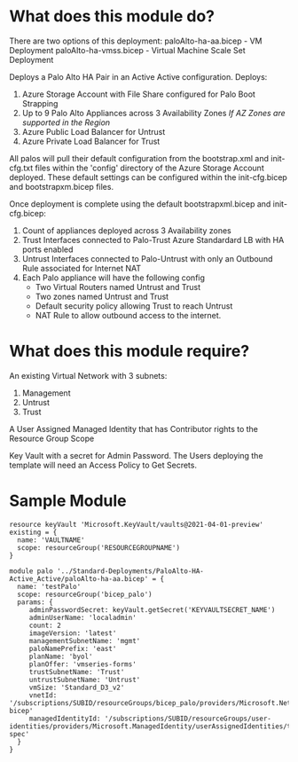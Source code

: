 # What does this module do?
There are two options of this deployment:
    paloAlto-ha-aa.bicep - VM Deployment
    paloAlto-ha-vmss.bicep - Virtual Machine Scale Set Deployment

Deploys a Palo Alto HA Pair in an Active Active configuration.  Deploys:    
1. Azure Storage Account with File Share configured for Palo Boot Strapping
2. Up to 9 Palo Alto Appliances across 3 Availability Zones *If AZ Zones are supported in the Region*
3. Azure Public Load Balancer for Untrust
4. Azure Private Load Balancer for Trust

All palos will pull their default configuration from the bootstrap.xml and init-cfg.txt files within the 'config' directory of the Azure Storage Account deployed.  These default settings can be configured within the init-cfg.bicep and bootstrapxm.bicep files.

Once deployment is complete using the default bootstrapxml.bicep and init-cfg.bicep:
1. Count of appliances deployed across 3 Availability zones
2. Trust Interfaces connected to Palo-Trust Azure Standardard LB with HA ports enabled
3. Untrust Interfaces connected to Palo-Untrust with only an Outbound Rule associated for Internet NAT
4. Each Palo appliance will have the following config
    * Two Virtual Routers named Untrust and Trust
    * Two zones named Untrust and Trust
    * Default security policy allowing Trust to reach Untrust
    * NAT Rule to allow outbound access to the internet.    

# What does this module require?

An existing Virtual Network with 3 subnets:
1. Management
2. Untrust
3. Trust

A User Assigned Managed Identity that has Contributor rights to the Resource Group Scope

Key Vault with a secret for Admin Password.  The Users deploying the template will need an Access Policy to Get Secrets.

# Sample Module

```Bicep
resource keyVault 'Microsoft.KeyVault/vaults@2021-04-01-preview' existing = {
  name: 'VAULTNAME'
  scope: resourceGroup('RESOURCEGROUPNAME')   
}

module palo '../Standard-Deployments/PaloAlto-HA-Active_Active/paloAlto-ha-aa.bicep' = {
  name: 'testPalo'
  scope: resourceGroup('bicep_palo')
  params: {
     adminPasswordSecret: keyVault.getSecret('KEYVAULTSECRET_NAME')
     adminUserName: 'localadmin'
     count: 2
     imageVersion: 'latest'
     managementSubnetName: 'mgmt'
     paloNamePrefix: 'east'
     planName: 'byol'
     planOffer: 'vmseries-forms'
     trustSubnetName: 'Trust'
     untrustSubnetName: 'Untrust'
     vmSize: 'Standard_D3_v2'
     vnetId: '/subscriptions/SUBID/resourceGroups/bicep_palo/providers/Microsoft.Network/virtualNetworks/palo-bicep'
     managedIdentityId: '/subscriptions/SUBID/resourceGroups/user-identities/providers/Microsoft.ManagedIdentity/userAssignedIdentities/template-spec'             
  }   
}
```

